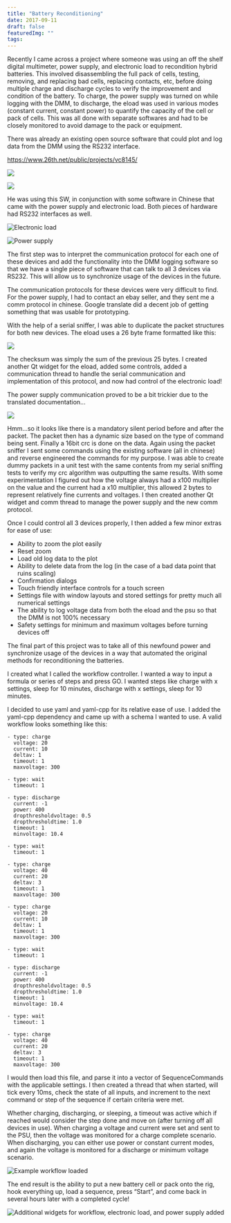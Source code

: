 ```yaml
---
title: "Battery Reconditioning"
date: 2017-09-11
draft: false
featuredImg: ""
tags: 
---
```


Recently I came across a project where someone was using an off the shelf digital multimeter, power supply, and electronic load to recondition hybrid batteries. This involved disassembling the full pack of cells, testing, removing, and replacing bad cells, replacing contacts, etc, before doing multiple charge and discharge cycles to verify the improvement and condition of the battery. To charge, the power supply was turned on while logging with the DMM, to discharge, the eload was used in various modes (constant current, constant power) to quantify the capacity of the cell or pack of cells. This was all done with separate softwares and had to be closely monitored to avoid damage to the pack or equipment.

There was already an existing open source software that could plot and log data from the DMM using the RS232 interface.

https://www.26th.net/public/projects/vc8145/

![](vc8145orig.png)
  
![](vc8145.jpg)

He was using this SW, in conjunction with some software in Chinese that came with the power supply and electronic load. Both pieces of hardware had RS232 interfaces as well.

![Electronic load](eload.jpg)
  
![Power supply](hspy.png)

The first step was to interpret the communication protocol for each one of these devices and add the functionality into the DMM logging software so that we have a single piece of software that can talk to all 3 devices via RS232. This will allow us to synchronize usage of the devices in the future.

The communication protocols for these devices were very difficult to find. For the power supply, I had to contact an ebay seller, and they sent me a comm protocol in chinese. Google translate did a decent job of getting something that was usable for prototyping.

With the help of a serial sniffer, I was able to duplicate the packet structures for both new devices. The eload uses a 26 byte frame formatted like this:

![](eloadPackets.png)

The checksum was simply the sum of the previous 25 bytes. I created another Qt widget for the eload, added some controls, added a communication thread to handle the serial communication and implementation of this protocol, and now had control of the electronic load!

The power supply communication proved to be a bit trickier due to the translated documentation...

![](psupacket.png)

Hmm...so it looks like there is a mandatory silent period before and after the packet. The packet then has a dynamic size based on the type of command being sent. Finally a 16bit crc is done on the data. Again using the packet sniffer I sent some commands using the existing software (all in chinese) and reverse engineered the commands for my purpose. I was able to create dummy packets in a unit test with the same contents from my serial sniffing tests to verify my crc algorithm was outputting the same results. With some experimentation I figured out how the voltage always had a x100 multiplier on the value and the current had a x10 multiplier, this allowed 2 bytes to represent relatively fine currents and voltages. I then created another Qt widget and comm thread to manage the power supply and the new comm protocol.

Once I could control all 3 devices properly, I then added a few minor extras for ease of use:

- Ability to zoom the plot easily
- Reset zoom
- Load old log data to the plot
- Ability to delete data from the log (in the case of a bad data point that ruins scaling)
- Confirmation dialogs
- Touch friendly interface controls for a touch screen
- Settings file with window layouts and stored settings for pretty much all numerical settings
- The ability to log voltage data from both the eload and the psu so that the DMM is not 100% necessary
- Safety settings for minimum and maximum voltages before turning devices off

The final part of this project was to take all of this newfound power and synchronize usage of the devices in a way that automated the original methods for reconditioning the batteries.

I created what I called the workflow controller. I wanted a way to input a formula or series of steps and press GO. I wanted steps like charge with x settings, sleep for 10 minutes, discharge with x settings, sleep for 10 minutes.

I decided to use yaml and yaml-cpp for its relative ease of use. I added the yaml-cpp dependency and came up with a schema I wanted to use. A valid workflow looks something like this:
```
- type: charge
  voltage: 20
  current: 10
  deltav: 1
  timeout: 1
  maxvoltage: 300

- type: wait
  timeout: 1

- type: discharge
  current: -1
  power: 400
  dropthresholdvoltage: 0.5
  dropthresholdtime: 1.0
  timeout: 1
  minvoltage: 10.4

- type: wait
  timeout: 1

- type: charge
  voltage: 40
  current: 20
  deltav: 3
  timeout: 1
  maxvoltage: 300

- type: charge
  voltage: 20
  current: 10
  deltav: 1
  timeout: 1
  maxvoltage: 300
 
- type: wait
  timeout: 1
 
- type: discharge
  current: -1
  power: 400
  dropthresholdvoltage: 0.5
  dropthresholdtime: 1.0
  timeout: 1
  minvoltage: 10.4
 
- type: wait
  timeout: 1
 
- type: charge
  voltage: 40
  current: 20
  deltav: 3
  timeout: 1
  maxvoltage: 300
```

I would then load this file, and parse it into a vector of SequenceCommands with the applicable settings. I then created a thread that when started, will tick every 10ms, check the state of all inputs, and increment to the next command or step of the sequence if certain criteria were met.

Whether charging, discharging, or sleeping, a timeout was active which if reached would consider the step done and move on (after turning off all devices in use). When charging a voltage and current were set and sent to the PSU, then the voltage was monitored for a charge complete scenario. When discharging, you can either use power or constant current modes, and again the voltage is monitored for a discharge or minimum voltage scenario.

![Example workflow loaded](workflow.png)

The end result is the ability to put a new battery cell or pack onto the rig, hook everything up, load a sequence, press “Start”, and come back in several hours later with a completed cycle!

![Additional widgets for workflow, electronic load, and power supply added](screenshot.png)